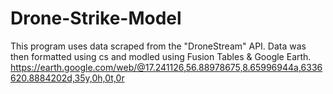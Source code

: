 # Drone-Strike-Model
This program uses data scraped from the "DroneStream" API. Data was then formatted using cs and modled using 
Fusion Tables & Google Earth.
https://earth.google.com/web/@17.241126,56.88978675,8.65996944a,6336620.8884202d,35y,0h,0t,0r
